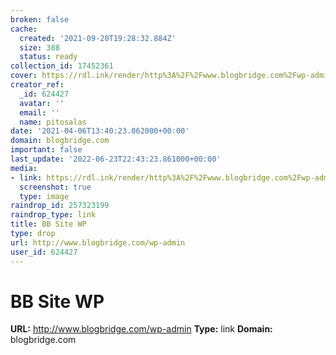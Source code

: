 ```yaml
---
broken: false
cache:
  created: '2021-09-20T19:28:32.884Z'
  size: 388
  status: ready
collection_id: 17452361
cover: https://rdl.ink/render/http%3A%2F%2Fwww.blogbridge.com%2Fwp-admin
creator_ref:
  _id: 624427
  avatar: ''
  email: ''
  name: pitosalas
date: '2021-04-06T13:40:23.062000+00:00'
domain: blogbridge.com
important: false
last_update: '2022-06-23T22:43:23.861000+00:00'
media:
- link: https://rdl.ink/render/http%3A%2F%2Fwww.blogbridge.com%2Fwp-admin
  screenshot: true
  type: image
raindrop_id: 257323199
raindrop_type: link
title: BB Site WP
type: drop
url: http://www.blogbridge.com/wp-admin
user_id: 624427
---
```


# BB Site WP

**URL:** http://www.blogbridge.com/wp-admin
**Type:** link
**Domain:** blogbridge.com
